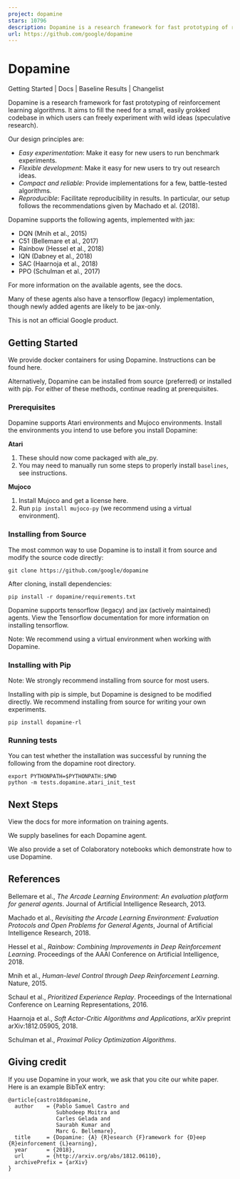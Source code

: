 ```yaml
---
project: dopamine
stars: 10796
description: Dopamine is a research framework for fast prototyping of reinforcement learning algorithms. 
url: https://github.com/google/dopamine
---
```


Dopamine
========

Getting Started | Docs | Baseline Results | Changelist

  
  

Dopamine is a research framework for fast prototyping of reinforcement learning algorithms. It aims to fill the need for a small, easily grokked codebase in which users can freely experiment with wild ideas (speculative research).

Our design principles are:

-   _Easy experimentation_: Make it easy for new users to run benchmark experiments.
-   _Flexible development_: Make it easy for new users to try out research ideas.
-   _Compact and reliable_: Provide implementations for a few, battle-tested algorithms.
-   _Reproducible_: Facilitate reproducibility in results. In particular, our setup follows the recommendations given by Machado et al. (2018).

Dopamine supports the following agents, implemented with jax:

-   DQN (Mnih et al., 2015)
-   C51 (Bellemare et al., 2017)
-   Rainbow (Hessel et al., 2018)
-   IQN (Dabney et al., 2018)
-   SAC (Haarnoja et al., 2018)
-   PPO (Schulman et al., 2017)

For more information on the available agents, see the docs.

Many of these agents also have a tensorflow (legacy) implementation, though newly added agents are likely to be jax-only.

This is not an official Google product.

Getting Started
---------------

We provide docker containers for using Dopamine. Instructions can be found here.

Alternatively, Dopamine can be installed from source (preferred) or installed with pip. For either of these methods, continue reading at prerequisites.

### Prerequisites

Dopamine supports Atari environments and Mujoco environments. Install the environments you intend to use before you install Dopamine:

**Atari**

1.  These should now come packaged with ale\_py.
2.  You may need to manually run some steps to properly install `baselines`, see instructions.

**Mujoco**

1.  Install Mujoco and get a license here.
2.  Run `pip install mujoco-py` (we recommend using a virtual environment).

### Installing from Source

The most common way to use Dopamine is to install it from source and modify the source code directly:

```
git clone https://github.com/google/dopamine
```

After cloning, install dependencies:

```
pip install -r dopamine/requirements.txt
```

Dopamine supports tensorflow (legacy) and jax (actively maintained) agents. View the Tensorflow documentation for more information on installing tensorflow.

Note: We recommend using a virtual environment when working with Dopamine.

### Installing with Pip

Note: We strongly recommend installing from source for most users.

Installing with pip is simple, but Dopamine is designed to be modified directly. We recommend installing from source for writing your own experiments.

```
pip install dopamine-rl
```

### Running tests

You can test whether the installation was successful by running the following from the dopamine root directory.

```
export PYTHONPATH=$PYTHONPATH:$PWD
python -m tests.dopamine.atari_init_test
```

Next Steps
----------

View the docs for more information on training agents.

We supply baselines for each Dopamine agent.

We also provide a set of Colaboratory notebooks which demonstrate how to use Dopamine.

References
----------

Bellemare et al., _The Arcade Learning Environment: An evaluation platform for general agents_. Journal of Artificial Intelligence Research, 2013.

Machado et al., _Revisiting the Arcade Learning Environment: Evaluation Protocols and Open Problems for General Agents_, Journal of Artificial Intelligence Research, 2018.

Hessel et al., _Rainbow: Combining Improvements in Deep Reinforcement Learning_. Proceedings of the AAAI Conference on Artificial Intelligence, 2018.

Mnih et al., _Human-level Control through Deep Reinforcement Learning_. Nature, 2015.

Schaul et al., _Prioritized Experience Replay_. Proceedings of the International Conference on Learning Representations, 2016.

Haarnoja et al., _Soft Actor-Critic Algorithms and Applications_, arXiv preprint arXiv:1812.05905, 2018.

Schulman et al., _Proximal Policy Optimization Algorithms_.

Giving credit
-------------

If you use Dopamine in your work, we ask that you cite our white paper. Here is an example BibTeX entry:

```
@article{castro18dopamine,
  author    = {Pablo Samuel Castro and
               Subhodeep Moitra and
               Carles Gelada and
               Saurabh Kumar and
               Marc G. Bellemare},
  title     = {Dopamine: {A} {R}esearch {F}ramework for {D}eep {R}einforcement {L}earning},
  year      = {2018},
  url       = {http://arxiv.org/abs/1812.06110},
  archivePrefix = {arXiv}
}
```
